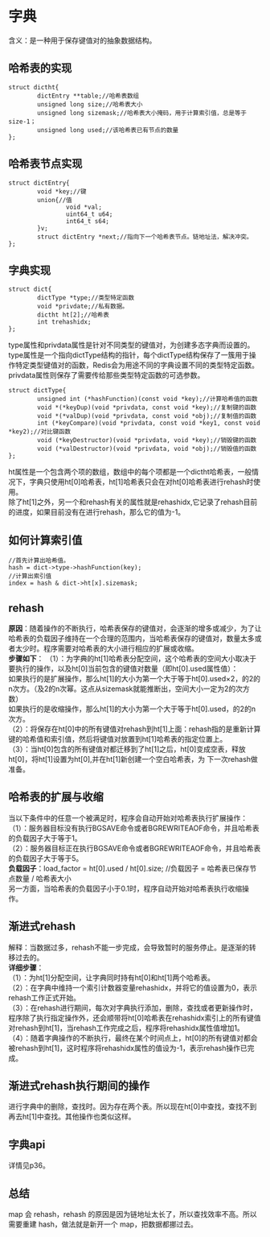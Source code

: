 # 字典  
含义：是一种用于保存键值对的抽象数据结构。    
## 哈希表的实现  
```
struct dictht{
        dictEntry **table;//哈希表数组 
        unsigned long size;//哈希表大小
        unsigned long sizemask;//哈希表大小掩码，用于计算索引值，总是等于size-1；
        unsigned long used;//该哈希表已有节点的数量
};
```
## 哈希表节点实现  
```
struct dictEntry{
        void *key;//键
        union{//值
                void *val;
                uint64_t u64;
                int64_t s64;
        }v;
        struct dictEntry *next;//指向下一个哈希表节点。链地址法，解决冲突。
};
```
## 字典实现  
```
struct dict{
        dictType *type;//类型特定函数
        void *privdate;//私有数据。
        dictht ht[2];//哈希表
        int trehashidx;
};
```
type属性和privdata属性是针对不同类型的键值对，为创建多态字典而设置的。  
type属性是一个指向dictType结构的指针，每个dictType结构保存了一簇用于操作特定类型键值对的函数，Redis会为用途不同的字典设置不同的类型特定函数。    
privdata属性则保存了需要传给那些类型特定函数的可选参数。  
```
struct dictType{
        unsigned int (*hashFunction)(const void *key);//计算哈希值的函数
        void *(*keyDup)(void *privdata, const void *key);//复制键的函数
        void *(*valDup)(void *privdata, const void *obj);//复制值的函数
        int (*keyCompare)(void *privdata, const void *key1, const void *key2);//对比键函数
        void (*keyDestructor)(void *privdata, void *key);//销毁键的函数
        void (*valDestructor)(void *privdata, void *obj);//销毁值的函数
};
```
ht属性是一个包含两个项的数组，数组中的每个项都是一个dictht哈希表，一般情况下，字典只使用ht[0]哈希表，ht[1]哈希表只会在对ht[0]哈希表进行rehash时使用。  
除了ht[1]之外，另一个和rehash有关的属性就是rehashidx,它记录了rehash目前的进度，如果目前没有在进行rehash，那么它的值为-1。  
## 如何计算索引值  
```
//首先计算出哈希值。
hash = dict->type->hashFunction(key);
//计算出索引值
index = hash & dict->ht[x].sizemask;
```
## rehash  
**原因**：随着操作的不断执行，哈希表保存的键值对，会逐渐的增多或减少，为了让哈希表的负载因子维持在一个合理的范围内，当哈希表保存的键值对，数量太多或者太少时。程序需要对哈希表的大小进行相应的扩展或收缩。  
**步骤如下**：
（1）：为字典的ht[1]哈希表分配空间，这个哈希表的空间大小取决于要执行的操作，以及ht[0]当前包含的键值对数量（即ht[0].used属性值）：    
如果执行的是扩展操作，那么ht[1]的大小为第一个大于等于ht[0].used×2，的2的n次方。（及2的n次幂。这点从sizemask就能推断出，空间大小一定为2的次方数）  
如果执行的是收缩操作，那么ht[1]的大小为第一个大于等于ht[0].used，的2的n次方。  
（2）：将保存在ht[0]中的所有键值对rehash到ht[1]上面：rehash指的是重新计算键的哈希值和索引值，然后将键值对放置到ht[1]哈希表的指定位置上。  
（3）：当ht[0]包含的所有键值对都迁移到了ht[1]之后，ht[0]变成空表，释放ht[0]，将ht[1]设置为ht[0],并在ht[1]新创建一个空白哈希表，为 下一次rehash做准备。  
## 哈希表的扩展与收缩  
当以下条件中的任意一个被满足时，程序会自动开始对哈希表执行扩展操作：  
（1）：服务器目标没有执行BGSAVE命令或者BGREWRITEAOF命令，并且哈希表的负载因子大于等于1。  
（2）：服务器目标正在执行BGSAVE命令或者BGREWRITEAOF命令，并且哈希表的负载因子大于等于5。  
**负载因子**：load_factor = ht[0].used / ht[0].size; //负载因子 = 哈希表已保存节点数量 / 哈希表大小  
另一方面，当哈希表的负载因子小于0.1时，程序自动开始对哈希表执行收缩操作。    
## 渐进式rehash  
解释：当数据过多，rehash不能一步完成，会导致暂时的服务停止。是逐渐的转移过去的。  
**详细步骤**：  
（1）：为ht[1]分配空间，让字典同时持有ht[0]和ht[1]两个哈希表。  
（2）：在字典中维持一个索引计数器变量rehashidx，并将它的值设置为0，表示rehash工作正式开始。  
（3）：在rehash进行期间，每次对字典执行添加，删除，查找或者更新操作时，程序除了执行指定操作外，还会顺带将ht[0]哈希表在rehashidx索引上的所有键值对rehash到ht[1]，当rehash工作完成之后，程序将rehashidx属性值增加1。  
（4）：随着字典操作的不断执行，最终在某个时间点上，ht[0]的所有键值对都会被rehash到ht[1]，这时程序将rehashidx属性的值设为-1，表示rehash操作已完成。  
## 渐进式rehash执行期间的操作  
进行字典中的删除，查找时。因为存在两个表。所以现在ht[0]中查找，查找不到再去ht[1]中查找。其他操作也类似这样。  
## 字典api   
详情见p36。

## 总结
map 会 rehash，rehash 的原因是因为链地址太长了，所以查找效率不高。所以需要重建 hash，做法就是新开一个 map，把数据都挪过去。
